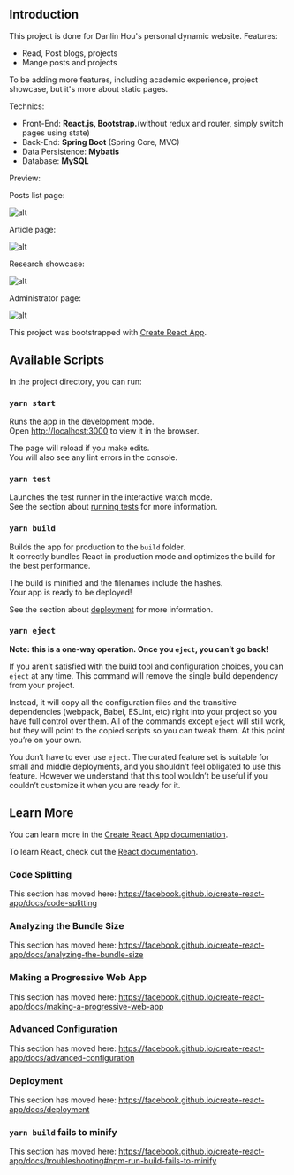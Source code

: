 ## Introduction
This project is done for Danlin Hou's personal dynamic website.
Features:
- Read, Post blogs, projects
- Mange posts and projects

To be adding more features, including academic experience, project showcase, but it's more about static pages.

Technics:
- Front-End: **React.js, Bootstrap.**(without redux and router, simply switch pages using state)
- Back-End: **Spring Boot** (Spring Core, MVC)
- Data Persistence: **Mybatis**
- Database: **MySQL**

Preview:

Posts list page:

![alt](https://kgofjg.ch.files.1drv.com/y4mOCiwuQ0eyT2o0jc7Nyn7e0G8YZM3CIgXV8MQC7uHdTNUI3IDZVgIKI_f5n1MTnAFEKJKKPo0zr7SQ_aDHKSHGs_CMvF9a4SJw1J76benfNv96ZG_TL1PFNiM2MIxhevgVtVl1qdUhviGKQYlaitvi7dPER4b-v6xeLbMANJMpxvWGHoGnUPmAYWsB9T_u4d7UslXVBkCvlbKP9rliTfckw?width=884&height=904&cropmode=none)


Article page:

![alt](https://kwofjg.ch.files.1drv.com/y4mSCXWOqqT1elhPvZD0kd86tZcnNRIY_Mps_Ig58LVr6mgw2Vf83CrC8G9Mp073G4qgLB78LDNer2M0KufN0bkWvUc61poVRTipRzJZf4lRBsvbkIHUcwvGqsH0t64E5TYYN8RgW3NAI4jXqUSvqnC9CIGUUedAImN1FZafy_pNsFk1--QqjOC10-sGJGOisSXGiuh_PPCZ1ERm3ZPqifl8Q?width=895&height=842&cropmode=none)


Research showcase:

![alt](https://laofjg.ch.files.1drv.com/y4mIkwxHyy-GbsmRvOzFOgh47QbgfBHqSDMAoVppZcsNQGPlKcpAbt6qpRHabqcfhCj8xRPdsv5wo_n8hWrUpCX9tyvQZnjWatru9mZ6wAsF8pIVdpIsKHYR1MoDcI5GeMFlOyMYECdkC1tUhFfrykftDMwPxxVk9mwvtij-KzUDJbQGWvImzd0UCpGjcA7aJ8RhMx8bnGXGrJ3-nnZSoCdSw?width=944&height=758&cropmode=none)

Administrator page:

![alt](https://jqofjg.ch.files.1drv.com/y4m04CXNYdLTVaq21nLHa1hr9xE2hi7MJWtZbwK5Ld5l3Avw6NDau1FUVAK_dFbvciwM8oBMjVkVGc5YuMyPSvwcqZKtkh2q8B4Bpfz6RDWiHsNuXvL7_pKWCbgsqMthW5PdNzqTyuV2n8ahuphkJqWn-5cbFta16bjq2tvyGGswmRpy1MO9q7kBbbV-FoS6xhx0mDGS41g2R3ugtIYR5WArw?width=900&height=541&cropmode=none)



This project was bootstrapped with [Create React App](https://github.com/facebook/create-react-app).

## Available Scripts

In the project directory, you can run:

### `yarn start`

Runs the app in the development mode.<br />
Open [http://localhost:3000](http://localhost:3000) to view it in the browser.

The page will reload if you make edits.<br />
You will also see any lint errors in the console.

### `yarn test`

Launches the test runner in the interactive watch mode.<br />
See the section about [running tests](https://facebook.github.io/create-react-app/docs/running-tests) for more information.

### `yarn build`

Builds the app for production to the `build` folder.<br />
It correctly bundles React in production mode and optimizes the build for the best performance.

The build is minified and the filenames include the hashes.<br />
Your app is ready to be deployed!

See the section about [deployment](https://facebook.github.io/create-react-app/docs/deployment) for more information.

### `yarn eject`

**Note: this is a one-way operation. Once you `eject`, you can’t go back!**

If you aren’t satisfied with the build tool and configuration choices, you can `eject` at any time. This command will remove the single build dependency from your project.

Instead, it will copy all the configuration files and the transitive dependencies (webpack, Babel, ESLint, etc) right into your project so you have full control over them. All of the commands except `eject` will still work, but they will point to the copied scripts so you can tweak them. At this point you’re on your own.

You don’t have to ever use `eject`. The curated feature set is suitable for small and middle deployments, and you shouldn’t feel obligated to use this feature. However we understand that this tool wouldn’t be useful if you couldn’t customize it when you are ready for it.

## Learn More

You can learn more in the [Create React App documentation](https://facebook.github.io/create-react-app/docs/getting-started).

To learn React, check out the [React documentation](https://reactjs.org/).

### Code Splitting

This section has moved here: https://facebook.github.io/create-react-app/docs/code-splitting

### Analyzing the Bundle Size

This section has moved here: https://facebook.github.io/create-react-app/docs/analyzing-the-bundle-size

### Making a Progressive Web App

This section has moved here: https://facebook.github.io/create-react-app/docs/making-a-progressive-web-app

### Advanced Configuration

This section has moved here: https://facebook.github.io/create-react-app/docs/advanced-configuration

### Deployment

This section has moved here: https://facebook.github.io/create-react-app/docs/deployment

### `yarn build` fails to minify

This section has moved here: https://facebook.github.io/create-react-app/docs/troubleshooting#npm-run-build-fails-to-minify

